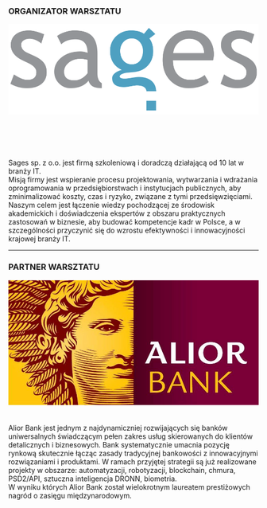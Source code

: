 
<!-- .slide: class="sponsors" -->
### ORGANIZATOR WARSZTATU
![](assets/img/sages.png) <br/><br/><br/><br/><br/><br/>
Sages sp. z o.o. jest firmą szkoleniową i doradczą działającą od 10 lat w branży IT. <br/>
Misją firmy jest wspieranie procesu projektowania, wytwarzania i wdrażania oprogramowania w przedsiębiorstwach i instytucjach publicznych, aby zminimalizować koszty, czas i ryzyko, związane z tymi przedsięwzięciami.  <br/>
Naszym celem jest łączenie wiedzy pochodzącej ze środowisk akademickich i doświadczenia ekspertów z obszaru praktycznych zastosowań w biznesie, aby budować kompetencje kadr w Polsce, a w szczególności przyczynić się do wzrostu efektywności i innowacyjności krajowej branży IT. <br/>


---
<!-- .slide: class="sponsors" -->
### PARTNER WARSZTATU
![](assets/img/alior.jpg) <br/><br/><br/>
Alior Bank jest jednym z najdynamiczniej rozwijających się banków uniwersalnych świadczącym pełen zakres usług skierowanych do klientów detalicznych i biznesowych. Bank systematycznie umacnia pozycję rynkową skutecznie łącząc zasady tradycyjnej bankowości z innowacyjnymi rozwiązaniami i produktami.  W ramach przyjętej strategii są już realizowane projekty w obszarze: automatyzacji, robotyzacji, blockchain, chmura, PSD2/API, sztuczna inteligencja DRONN, biometria. <br/>
W wyniku których Alior Bank został wielokrotnym laureatem prestiżowych nagród o zasięgu międzynarodowym. <br/>
